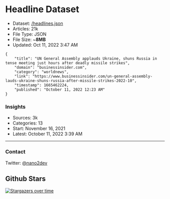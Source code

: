 # Headline Dataset

- Dataset: [/headlines.json](https://raw.githubusercontent.com/fwd/news/master/headlines.json) 
- Articles: 21k
- File Type: JSON
- File Size: ~**8MB**
- Updated: Oct 11, 2022 3:47 AM

```
{
    "title": "UN General Assembly applauds Ukraine, shuns Russia in tense meeting just hours after deadly missile strikes",
    "domain": "businessinsider.com",
    "category": "worldnews",
    "link": "https://www.businessinsider.com/un-general-assembly-lauds-ukraine-shuns-russia-after-missile-strikes-2022-10",
    "timestamp": 1665462224,
    "published": "October 11, 2022 12:23 AM"
}
```

### Insights

- Sources: 3k
- Categories: 13
- Start: November 16, 2021
- Latest: October 11, 2022 3:39 AM

---

### Contact 

Twitter: [@nano2dev](https://twitter.com/nano2dev)

## Github Stars

[![Stargazers over time](https://starchart.cc/fwd/news.svg)](https://starchart.cc/fwd/news)

